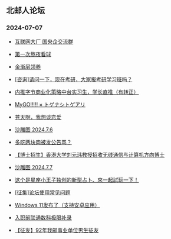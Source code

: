 ## 北邮人论坛 
### 2024-07-07

+ [互联网大厂 国央企交流群](https://bbs.byr.cn/article/WorkLife/1214626)

+ [第一次熬夜看球](https://bbs.byr.cn/article/Talking/6421453)

+ [金渐层领养](https://bbs.byr.cn/article/Pet/157625)

+ [[咨询]请问一下，现在考研，大家报考研学习班吗？](https://bbs.byr.cn/article/AimGraduate/1230305)

+ [内推字节商业化策略中台实习生，学长直推（有转正）](https://bbs.byr.cn/article/PMatBUPT/25706)

+ [MyGO!!!!! × トゲナシトゲアリ](https://bbs.byr.cn/article/Comic/633878)

+ [苍天啊，我想谈恋爱](https://bbs.byr.cn/article/Feeling/3204192)

+ [沙雕图 2024.7.6](https://bbs.byr.cn/article/Joke/731500)

+ [多吃两块肉被发公告骂？](https://bbs.byr.cn/article/Picture/3365003)

+ [【博士招生】香港大学刘元玮教授招收无线通信与计算机方向博士](https://bbs.byr.cn/article/GoAbroad/398038)

+ [沙雕图 2024.7.7](https://bbs.byr.cn/article/Joke/731513)

+ [这个是星座小王子独创的新型占卜、來一起試玩一下！](https://bbs.byr.cn/article/Constellations/465260)

+ [[征集]论坛使用常见问题](https://bbs.byr.cn/article/Talking/6421483)

+ [Windows 11发布了（支持安卓应用）](https://bbs.byr.cn/article/Windows/126876)

+ [入职前联通数科极限补录](https://bbs.byr.cn/article/Job/2214161)

+ [【征友】92年我邮事业单位男生征友](https://bbs.byr.cn/article/Friends/2054219)

